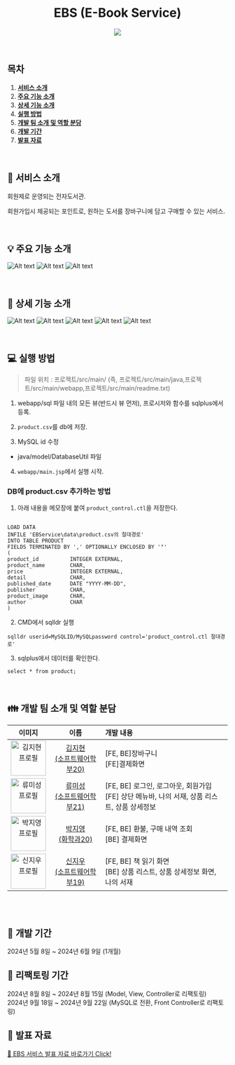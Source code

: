 <div align="center">

# EBS (E-Book Service)

![](webapp/data/src/logo.png)

</div>

<br/>

## 목차

1. [**서비스 소개**](#1)
2. [**주요 기능 소개**](#2)
3. [**상세 기능 소개**](#3)
4. [**실행 방법**](#4)
5. [**개발 팀 소개 및 역할 분담**](#5)
6. [**개발 기간**](#6)
7. [**발표 자료**](#7)

<br/>

<div id="1"></div>

## 🔎 서비스 소개

회원제로 운영되는 전자도서관.

회원가입시 제공되는 포인트로, 원하는 도서를 장바구니에 담고 구매할 수 있는 서비스.

<br/>

<div id="2"></div>

## 💡 주요 기능 소개

![Alt text](/readme_assets/6.png)
![Alt text](/readme_assets/7.png)
![Alt text](/readme_assets/8.png)

<br/>

<div id="3"></div>

## 🌟 상세 기능 소개

![Alt text](/readme_assets/10.png)
![Alt text](/readme_assets/11.png)
![Alt text](/readme_assets/12.png)
![Alt text](/readme_assets/13.png)
![Alt text](/readme_assets/14.png)

<br/>

<div id="4"></div>

## 💻 실행 방법

> 파일 위치 : 프로젝트/src/main/
> (즉, 프로젝트/src/main/java,프로젝트/src/main/webapp,프로젝트/src/main/readme.txt)

1. webapp/sql 파일 내의 모든 뷰(반드시 뷰 먼저), 프로시저와 함수를 sqlplus에서 등록.

2. `product.csv`를 db에 저장.

3.  MySQL id 수정
- java/model/DatabaseUtil 파일

4. `webapp/main.jsp`에서 실행 시작.

### DB에 product.csv 추가하는 방법

1. 아래 내용을 메모장에 붙여 `product_control.ctl`을 저장한다.

```

LOAD DATA
INFILE 'EBService\data\product.csv의 절대경로'
INTO TABLE PRODUCT
FIELDS TERMINATED BY ',' OPTIONALLY ENCLOSED BY '"'
(
product_id          INTEGER EXTERNAL,
product_name        CHAR,
price               INTEGER EXTERNAL,
detail              CHAR,
published_date      DATE "YYYY-MM-DD",
publisher           CHAR,
product_image       CHAR,
author              CHAR
)
```

2. CMD에서 sqlldr 실행

```
sqlldr userid=MySQLID/MySQLpassword control='product_control.ctl 절대경로'
```

3. sqlplus에서 데이터를 확인한다.

```
select * from product;
```

<br />

<div id="5"></div>

## 👪 개발 팀 소개 및 역할 분담

|                                               이미지                                                |                                           이름                                           | 개발 내용                                                                                        |
| :-------------------------------------------------------------------------------------------------: | :--------------------------------------------------------------------------------------: | :----------------------------------------------------------------------------------------------- |
| <img src="https://avatars.githubusercontent.com/u/79428775?v=4" alt="김지현 프로필" width="80px"/>  |   <a href="https://github.com/jh-01" target="_blank">김지현<br>(소프트웨어학부20)</a>    | [FE, BE]장바구니 <br> [FE]결제화면                                                               |
| <img src="https://avatars.githubusercontent.com/u/128569095?v=4" alt="류미성 프로필" width="80px"/> | <a href="https://github.com/misung-dev" target="_blank">류미성<br>(소프트웨어학부21)</a> | [FE, BE] 로그인, 로그아웃, 회원가입 <br> [FE] 상단 메뉴바, 나의 서재, 상품 리스트, 상품 상세정보 |
| <img src="https://avatars.githubusercontent.com/u/69078515?v=4" alt="박지영 프로필" width="80px"/>  |      <a href="https://github.com/pjy2163" target="_blank">박지영<br>(화학과20)</a>       | [FE, BE] 환불, 구매 내역 조회<br> [BE] 결제화면                                                  |
| <img src="https://avatars.githubusercontent.com/u/65654552?v=4" alt="신지우 프로필" width="80px"/>  |  <a href="https://github.com/shinjw01" target="_blank">신지우<br>(소프트웨어학부19)</a>  | [FE, BE] 책 읽기 화면 <br> [BE] 상품 리스트, 상품 상세정보 화면, 나의 서재                       |

<br />

<br />

<div id="6"></div>

## 📅 개발 기간

2024년 5월 8일 ~ 2024년 6월 9일 (1개월)

## 📅 리팩토링 기간

2024년 8월 8일 ~ 2024년 8월 15일  (Model, View, Controller로 리팩토링)
<br />
2024년 9월 18일 ~ 2024년 9월 22일 (MySQL로 전환, Front Controller로 리팩토링)
<br />

<div id="7"></div>

## 📢 발표 자료

[🔗 EBS 서비스 발표 자료 바로가기 Click!](https://www.canva.com/design/DAGHifCc_F4/9kDUJ__Vsw6sAw0BWUrptA/edit?utm_content=DAGHifCc_F4&utm_campaign=designshare&utm_medium=link2&utm_source=sharebutton)
